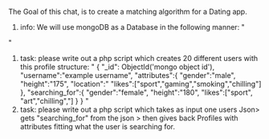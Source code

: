 The Goal of this chat, is to create a matching algorithm for a Dating app.

1. info: 
We will use mongoDB as a Database in the following manner:
"
<?php
require 'config.php'; // MongoDB connection configuratio
 $manager = new MongoDB\Driver\Manager($mongoURI);
    $namespace = "test_db.users";
"
2. info:
this is my config.php"
<?php
// Configuration file (config.php)
$ngrokURL = "4.tcp.eu.ngrok.io";  // ngrok TCP URL
$mongoPort = "11009";  // Port provided by ngrok
$mongoUser = "burgermeister";  // MongoDB username
$mongoPassword = "drdrjecky14";  // MongoDB password
$mongoAuthDB = "admin";  // Authentication database

// MongoDB connection URI
$mongoURI = "mongodb://$mongoUser:$mongoPassword@$ngrokURL:$mongoPort/$mongoAuthDB";
?>
"

1. task:
please write out a php script which creates 20 different users with this profile structure:
"
{
	"_id": ObjectId('mongo object id'),
	"username":"example username",
	"attributes":{
		"gender":"male",
		"height":"175",
		"location":"
		"likes":["sport","gaming","smoking","chilling"]
	},
	"searching_for":{
		"gender":"female",
		"height":"180",
		"likes":["sport", "art","chilling","]
	}
}
"
2. task:
please write out a php script which takes as input one users Json> gets "searching_for" from the json >  then gives back Profiles with attributes fitting what the user is searching for.